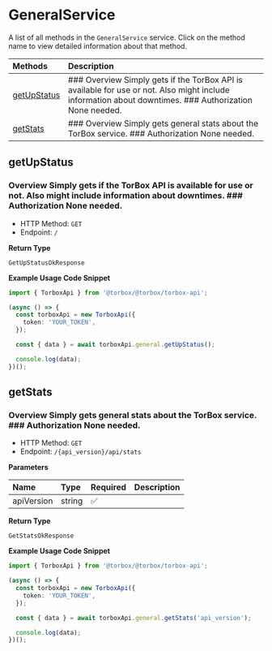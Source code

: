 # GeneralService

A list of all methods in the `GeneralService` service. Click on the method name to view detailed information about that method.

| Methods                     | Description                                                                                                                                            |
| :-------------------------- | :----------------------------------------------------------------------------------------------------------------------------------------------------- |
| [getUpStatus](#getupstatus) | ### Overview Simply gets if the TorBox API is available for use or not. Also might include information about downtimes. ### Authorization None needed. |
| [getStats](#getstats)       | ### Overview Simply gets general stats about the TorBox service. ### Authorization None needed.                                                        |

## getUpStatus

### Overview Simply gets if the TorBox API is available for use or not. Also might include information about downtimes. ### Authorization None needed.

- HTTP Method: `GET`
- Endpoint: `/`

**Return Type**

`GetUpStatusOkResponse`

**Example Usage Code Snippet**

```typescript
import { TorboxApi } from '@torbox/@torbox/torbox-api';

(async () => {
  const torboxApi = new TorboxApi({
    token: 'YOUR_TOKEN',
  });

  const { data } = await torboxApi.general.getUpStatus();

  console.log(data);
})();
```

## getStats

### Overview Simply gets general stats about the TorBox service. ### Authorization None needed.

- HTTP Method: `GET`
- Endpoint: `/{api_version}/api/stats`

**Parameters**

| Name       | Type   | Required | Description |
| :--------- | :----- | :------- | :---------- |
| apiVersion | string | ✅       |             |

**Return Type**

`GetStatsOkResponse`

**Example Usage Code Snippet**

```typescript
import { TorboxApi } from '@torbox/@torbox/torbox-api';

(async () => {
  const torboxApi = new TorboxApi({
    token: 'YOUR_TOKEN',
  });

  const { data } = await torboxApi.general.getStats('api_version');

  console.log(data);
})();
```
